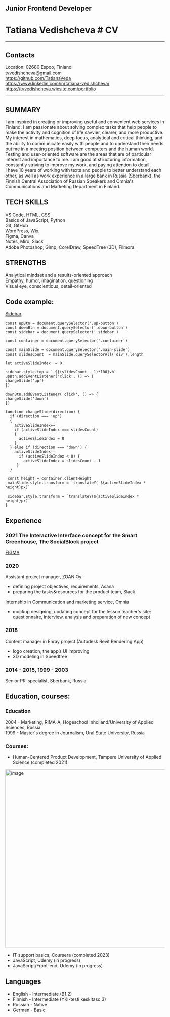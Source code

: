 ## Junior Frontend Developer 

# Tatiana Vedishcheva     # CV 
*************************************
## Contacts 
Location: 02680 Espoo, Finland  
tvvedishcheva@gmail.com  
https://github.com/TatianaVeda  
https://www.linkedin.com/in/tatiana-vedishcheva/  
https://tvvedishcheva.wixsite.com/portfolio  
***********************************************************

## SUMMARY
I am inspired in creating or improving useful and convenient web services in Finland. I am passionate about solving complex tasks that help people to make the activity and cognition of life savvier, clearer, and more productive.  
My interest in mathematics, deep focus, analytical and critical thinking, and the ability to communicate easily with people and to understand their needs put me in a meeting position between computers and the human world.  
Testing and user-oriented software are the areas that are of particular interest and importance to me. I am good at structuring information, constantly striving to improve my work, and paying attention to detail.   
I have 10 years of working with texts and people to better understand each other, as well as work experience in a large bank in Russia (Sberbank), the Finnish Central Association of Russian Speakers and Omnia's Communications and Marketing Department in Finland.


## TECH SKILLS 
VS Code, HTML, CSS  
Basics of JavaScript, Python  
Git, GitHub  
WordPress, Wix,   
Figma, Canva  
Notes, Miro, Slack  
Adobe Photoshop, Gimp, CorelDraw, SpeedTree (3D), Filmora  

## STRENGTHS
Analytical mindset and a results-oriented approach  
Empathy, humor, imagination, questioning  
Visual eye, conscientious, detail-oriented  

## Code example:
[Sidebar](https://codepen.io/tatianaveda/pen/QWrmJRR)
```
const upBtn = document.querySelector('.up-button')
const downBtn = document.querySelector('.down-button')
const sidebar = document.querySelector('.sidebar')

const container = document.querySelector('.container')

const mainSlide = document.querySelector('.main-slide')
const slidesCount  = mainSlide.querySelectorAll('div').length

let activeSlideIndex  = 0

sidebar.style.top = `-${(slidesCount - 1)*100}vh`
upBtn.addEventListener('click', () => {
changeSlide('up')
})

downBtn.addEventListener('click', () => {
changeSlide('down')  
})

function changeSlide(direction) {
  if (direction === 'up') 
  {
    activeSlideIndex++
    if (activeSlideIndex === slidesCount)
    {
      activeSlideIndex = 0
    }
  } else if (direction === 'down') {
    activeSlideIndex--
      if (activeSlideIndex < 0) {
        activeSlideIndex = slidesCount - 1
     }
  }
  
 const height = container.clientHeight
 mainSlide.style.transform = `translateY(-${activeSlideIndex * height}px)`
 
 sidebar.style.transform = `translateY(${activeSlideIndex * height}px)`
}
```

## Experience

### 2021  The Interactive Interface concept for the Smart Greenhouse, The SocialBlock project   
[FIGMA](https://www.figma.com/proto/HzVbcaRZsmH4UO7X494OpK/Display?kind=&node-id=300-2859&page-id=0%3A1&scaling=scale-down)  
### 2020   
Assistant project manager, ZOAN Oy
- defining project objectives, requirements, Asana
- preparing the tasks&resources for the product team, Slack  

Internship in Communication and marketing service, Omnia
- mockup designing, updating concept  for the lesson teacher's site: questionnaire, interview, analysis and preparation of new concept  
### 2018   
Content manager in Enray project (Autodesk Revit Rendering App)
- logo creation, the app’s UI improving
- 3D modeling in Speedtree  
### 2014 - 2015, 1999 - 2003   
Senior PR-specialist, Sberbank, Russia

## Education, courses:
### Education
2004 -       Marketing, RIMA-A, Hogeschool Inholland/University of Applied Sciences, Russia  
1999 -       Master's degree in Journalism, Ural State University, Russia

### Courses:
* Human-Centered Product Development, Tampere University of Applied Science (completed 2021) 
<img width="562" alt="image" src="https://github.com/TatianaVeda/rsschool-cv/assets/33755571/dd4c0215-10e3-4bfb-a703-6df075348204">
 
* IT support basics, Coursera (completed 2023)   
* JavaScript,  Udemy (in progress)  
* JavaScript/Front-end, Udemy (in progress)  

## Languages
- English - Intermediate (B1.2)  
- Finnish - Intermediate (YKI-testi keskitaso 3)  
- Russian - Native  
- German - Basic  


